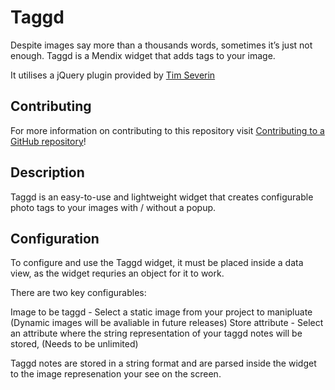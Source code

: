 # Taggd

Despite images say more than a thousands words, sometimes it’s just not enough. Taggd is a Mendix widget that adds tags to your image.

It utilises a jQuery plugin provided by [Tim Severin](https://timseverien.com/)

## Contributing

For more information on contributing to this repository visit [Contributing to a GitHub repository](https://world.mendix.com/display/howto50/Contributing+to+a+GitHub+repository)!
 
## Description

Taggd is an easy-to-use and lightweight widget that creates configurable photo tags to your images with / without a popup.

## Configuration

To configure and use the Taggd widget, it must be placed inside a data view, as the widget requries an object for it to work. 

There are two key configurables:

Image to be taggd - Select a static image from your project to manipluate (Dynamic images will be avaliable in future releases)
Store attribute - Select an attribute where the string representation of your taggd notes will be stored, (Needs to be unlimited) 

Taggd notes are stored in a string format and are parsed inside the widget to the image represenation your see on the screen. 
